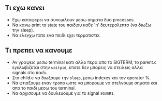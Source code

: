 ## Τι εχω κανει

* Εχω καταφερει να συνομιλουν μεσω σηματα δυο processes.
* Να κανω print το state του παιδιου καθε 'n' δευτερολεπτα (να διωξω την sleep).
* Να ελεγχω ποτε ενα παιδι εχει τερματιστει.


## Τι πρεπει να κανουμε

* Αν γραψεις μεσω terminal κατι αλλο περα απο το SIGTERM, το parent.c εγκλωβιζεται στην `waitpid`, οποτε δεν μπορεις να στειλεις αλλα signals στο παιδι.
* Στο child.c να διωξουμε την `sleep`, μεσω indexes και τον operator %.
* Να φτιαξουμε εναν τροπο ωστε να μπορουμε να στελνουμε σηματα και απο το παιδι μεσω του terminal.
* Να αρχισουμε να δουλευουμε για το signal `SGUSR1`.

